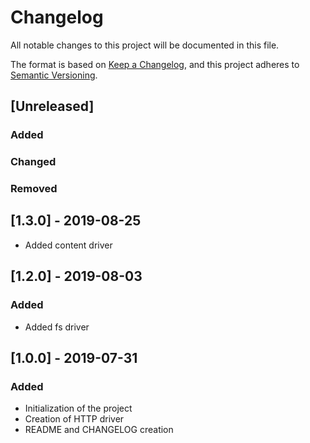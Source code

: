 # Changelog
All notable changes to this project will be documented in this file.

The format is based on [Keep a Changelog](https://keepachangelog.com/en/1.0.0/),
and this project adheres to [Semantic Versioning](https://semver.org/spec/v2.0.0.html).

## [Unreleased]

### Added

### Changed

### Removed

## [1.3.0] - 2019-08-25
- Added content driver

## [1.2.0] - 2019-08-03
### Added
- Added fs driver  

    
## [1.0.0] - 2019-07-31
### Added
- Initialization of the project  
- Creation of HTTP driver  
- README and CHANGELOG creation
